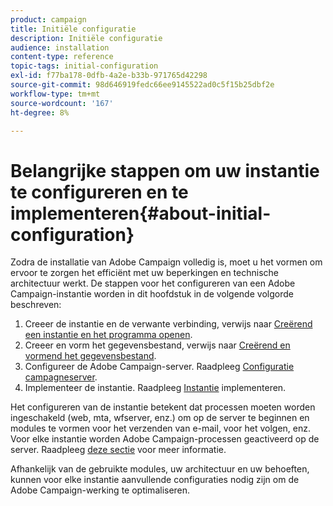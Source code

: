 ```yaml
---
product: campaign
title: Initiële configuratie
description: Initiële configuratie
audience: installation
content-type: reference
topic-tags: initial-configuration
exl-id: f77ba178-0dfb-4a2e-b33b-971765d42298
source-git-commit: 98d646919fedc66ee9145522ad0c5f15b25dbf2e
workflow-type: tm+mt
source-wordcount: '167'
ht-degree: 8%

---
```


# Belangrijke stappen om uw instantie te configureren en te implementeren{#about-initial-configuration}

Zodra de installatie van Adobe Campaign volledig is, moet u het vormen om ervoor te zorgen het efficiënt met uw beperkingen en technische architectuur werkt. De stappen voor het configureren van een Adobe Campaign-instantie worden in dit hoofdstuk in de volgende volgorde beschreven:

1. Creeer de instantie en de verwante verbinding, verwijs naar [Creërend een instantie en het programma openen](../../installation/using/creating-an-instance-and-logging-on.md).
1. Creeer en vorm het gegevensbestand, verwijs naar [Creërend en vormend het gegevensbestand](../../installation/using/creating-and-configuring-the-database.md).
1. Configureer de Adobe Campaign-server. Raadpleeg [Configuratie campagneserver](../../installation/using/configuring-campaign-server.md).
1. Implementeer de instantie. Raadpleeg [Instantie](../../installation/using/deploying-an-instance.md) implementeren.

Het configureren van de instantie betekent dat processen moeten worden ingeschakeld (web, mta, wfserver, enz.) om op de server te beginnen en modules te vormen voor het verzenden van e-mail, voor het volgen, enz. Voor elke instantie worden Adobe Campaign-processen geactiveerd op de server. Raadpleeg [deze sectie](../../installation/using/configuring-campaign-server.md#enabling-processes) voor meer informatie.

Afhankelijk van de gebruikte modules, uw architectuur en uw behoeften, kunnen voor elke instantie aanvullende configuraties nodig zijn om de Adobe Campaign-werking te optimaliseren.
